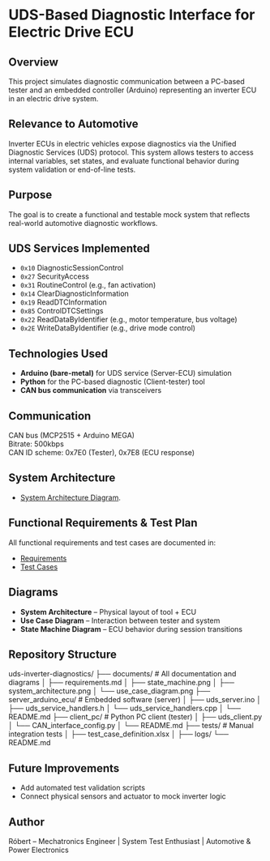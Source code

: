 # UDS-Based Diagnostic Interface for Electric Drive ECU

## Overview
This project simulates diagnostic communication between a PC-based tester and an embedded controller (Arduino) representing an inverter ECU in an electric drive system.

## Relevance to Automotive
Inverter ECUs in electric vehicles expose diagnostics via the Unified Diagnostic Services (UDS) protocol. This system allows testers to access internal variables, set states, and evaluate functional behavior during system validation or end-of-line tests.

## Purpose
The goal is to create a functional and testable mock system that reflects real-world automotive diagnostic workflows.

## UDS Services Implemented
- `0x10` DiagnosticSessionControl
- `0x27` SecurityAccess
- `0x31` RoutineControl (e.g., fan activation)
- `0x14` ClearDiagnosticInformation
- `0x19` ReadDTCInformation
- `0x85` ControlDTCSettings
- `0x22` ReadDataByIdentifier (e.g., motor temperature, bus voltage)
- `0x2E` WriteDataByIdentifier (e.g., drive mode control)

## Technologies Used
- **Arduino (bare-metal)** for UDS service (Server-ECU) simulation
- **Python** for the PC-based diagnostic (Client-tester) tool
- **CAN bus communication** via transceivers

## Communication
CAN bus (MCP2515 + Arduino MEGA)  
Bitrate: 500kbps  
CAN ID scheme: 0x7E0 (Tester), 0x7E8 (ECU response)

## System Architecture
- [System Architecture Diagram](documents/system_architecture.png).

## Functional Requirements & Test Plan
All functional requirements and test cases are documented in:
- [Requirements](documents/requirements.md)
- [Test Cases](tests/test_case_definition.md)

## Diagrams
- **System Architecture** – Physical layout of tool + ECU
- **Use Case Diagram** – Interaction between tester and system
- **State Machine Diagram** – ECU behavior during session transitions

## Repository Structure
uds-inverter-diagnostics/
├── documents/                      # All documentation and diagrams
│   ├── requirements.md
│   ├── state_machine.png
│   ├── system_architecture.png
│   └── use_case_diagram.png
├── server_arduino_ecu/             # Embedded software (server)
│   ├── uds_server.ino
│   ├── uds_service_handlers.h
│   └── uds_service_handlers.cpp
│   └── README.md
├── client_pc/                      # Python PC client (tester)
│   ├── uds_client.py
│   └── CAN_interface_config.py
│   └── README.md
├── tests/                          # Manual integration tests
│   ├── test_case_definition.xlsx
│   ├── logs/
└── README.md

## Future Improvements
- Add automated test validation scripts
- Connect physical sensors and actuator to mock inverter logic

## Author
Róbert – Mechatronics Engineer | System Test Enthusiast | Automotive & Power Electronics
